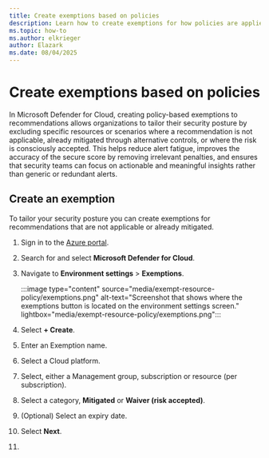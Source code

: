 ```yaml
---
title: Create exemptions based on policies
description: Learn how to create exemptions for how policies are applied to resources in Microsoft Defender for Cloud.
ms.topic: how-to
ms.author: elkrieger
author: Elazark
ms.date: 08/04/2025
---
```


# Create exemptions based on policies

In Microsoft Defender for Cloud, creating policy-based exemptions to recommendations allows organizations to tailor their security posture by excluding specific resources or scenarios where a recommendation is not applicable, already mitigated through alternative controls, or where the risk is consciously accepted. This helps reduce alert fatigue, improves the accuracy of the secure score by removing irrelevant penalties, and ensures that security teams can focus on actionable and meaningful insights rather than generic or redundant alerts.

## Create an exemption

To tailor your security posture you can create exemptions for recommendations that are not applicable or already mitigated. 

1. Sign in to the [Azure portal](https://portal.azure.com).

1. Search for and select **Microsoft Defender for Cloud**.

1. Navigate to **Environment settings** > **Exemptions**.

    :::image type="content" source="media/exempt-resource-policy/exemptions.png" alt-text="Screenshot that shows where the exemptions button is located on the environment settings screen." lightbox="media/exempt-resource-policy/exemptions.png":::

1. Select **+ Create**.

1. Enter an Exemption name.

1. Select a Cloud platform.

1. Select, either a Management group, subscription or resource (per subscription).

1. Select a category, **Mitigated** or **Waiver (risk accepted)**.

1. (Optional) Select an expiry date.

1. Select **Next**.

1. 